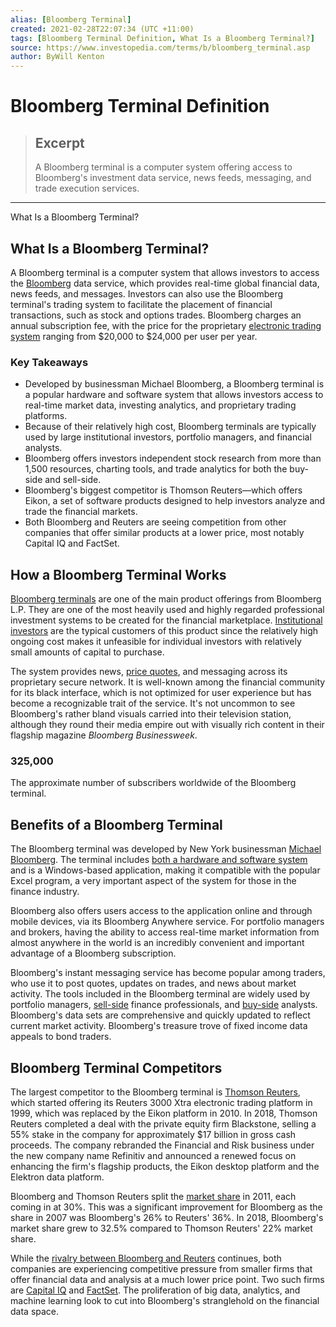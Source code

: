 ```yaml
---
alias: [Bloomberg Terminal]
created: 2021-02-28T22:07:34 (UTC +11:00)
tags: [Bloomberg Terminal Definition, What Is a Bloomberg Terminal?]
source: https://www.investopedia.com/terms/b/bloomberg_terminal.asp
author: ByWill Kenton
---
```


# Bloomberg Terminal Definition

> ## Excerpt
> A Bloomberg terminal is a computer system offering access to Bloomberg's investment data service, news feeds, messaging, and trade execution services.

---

What Is a Bloomberg Terminal?
## What Is a Bloomberg Terminal?

A Bloomberg terminal is a computer system that allows investors to access the [Bloomberg](https://www.investopedia.com/terms/b/bloomberg.asp) data service, which provides real-time global financial data, news feeds, and messages. Investors can also use the Bloomberg terminal's trading system to facilitate the placement of financial transactions, such as stock and options trades. Bloomberg charges an annual subscription fee, with the price for the proprietary [electronic trading system](https://www.investopedia.com/articles/investing/110713/basics-mechanics-behind-electronic-trading.asp) ranging from $20,000 to $24,000 per user per year.

### Key Takeaways

-   Developed by businessman Michael Bloomberg, a Bloomberg terminal is a popular hardware and software system that allows investors access to real-time market data, investing analytics, and proprietary trading platforms.
-   Because of their relatively high cost, Bloomberg terminals are typically used by large institutional investors, portfolio managers, and financial analysts.
-   Bloomberg offers investors independent stock research from more than 1,500 resources, charting tools, and trade analytics for both the buy-side and sell-side.
-   Bloomberg's biggest competitor is Thomson Reuters—which offers Eikon, a set of software products designed to help investors analyze and trade the financial markets.
-   Both Bloomberg and Reuters are seeing competition from other companies that offer similar products at a lower price, most notably Capital IQ and FactSet.

## How a Bloomberg Terminal Works

[Bloomberg terminals](https://www.investopedia.com/articles/professionaleducation/11/bloomberg-terminal.asp) are one of the main product offerings from Bloomberg L.P. They are one of the most heavily used and highly regarded professional investment systems to be created for the financial marketplace. [Institutional investors](https://www.investopedia.com/terms/i/institutionalinvestor.asp) are the typical customers of this product since the relatively high ongoing cost makes it unfeasible for individual investors with relatively small amounts of capital to purchase.

The system provides news, [price quotes](https://www.investopedia.com/terms/q/quoted-price.asp), and messaging across its proprietary secure network. It is well-known among the financial community for its black interface, which is not optimized for user experience but has become a recognizable trait of the service. It's not uncommon to see Bloomberg's rather bland visuals carried into their television station, although they round their media empire out with visually rich content in their flagship magazine _Bloomberg Businessweek_.

### 325,000

The approximate number of subscribers worldwide of the Bloomberg terminal.

## Benefits of a Bloomberg Terminal

The Bloomberg terminal was developed by New York businessman [Michael Bloomberg](https://www.investopedia.com/terms/m/michael-bloomberg.asp). The terminal includes [both a hardware and software system](https://www.investopedia.com/articles/active-trading/121114/bloomberg-terminal-step-step.asp) and is a Windows-based application, making it compatible with the popular Excel program, a very important aspect of the system for those in the finance industry.

Bloomberg also offers users access to the application online and through mobile devices, via its Bloomberg Anywhere service. For portfolio managers and brokers, having the ability to access real-time market information from almost anywhere in the world is an incredibly convenient and important advantage of a Bloomberg subscription.

Bloomberg's instant messaging service has become popular among traders, who use it to post quotes, updates on trades, and news about market activity. The tools included in the Bloomberg terminal are widely used by portfolio managers, [sell-side](https://www.investopedia.com/terms/s/sellside.asp) finance professionals, and [buy-side](https://www.investopedia.com/terms/b/buyside.asp) analysts. Bloomberg's data sets are comprehensive and quickly updated to reflect current market activity. Bloomberg's treasure trove of fixed income data appeals to bond traders.

## Bloomberg Terminal Competitors

The largest competitor to the Bloomberg terminal is [Thomson Reuters](https://www.investopedia.com/terms/r/reuters.asp), which started offering its Reuters 3000 Xtra electronic trading platform in 1999, which was replaced by the Eikon platform in 2010. In 2018, Thomson Reuters completed a deal with the private equity firm Blackstone, selling a 55% stake in the company for approximately $17 billion in gross cash proceeds. The company rebranded the Financial and Risk business under the new company name Refinitiv and announced a renewed focus on enhancing the firm's flagship products, the Eikon desktop platform and the Elektron data platform.

Bloomberg and Thomson Reuters split the [market share](https://www.investopedia.com/terms/m/marketshare.asp) in 2011, each coming in at 30%. This was a significant improvement for Bloomberg as the share in 2007 was Bloomberg's 26% to Reuters' 36%. In 2018, Bloomberg's market share grew to 32.5% compared to Thomson Reuters' 22% market share.

While the [rivalry between Bloomberg and Reuters](https://www.investopedia.com/articles/investing/052815/financial-news-comparison-bloomberg-vs-reuters.asp) continues, both companies are experiencing competitive pressure from smaller firms that offer financial data and analysis at a much lower price point. Two such firms are [Capital IQ](https://www.investopedia.com/terms/c/capital-iq.asp) and [FactSet](https://www.investopedia.com/terms/f/factset.asp). The proliferation of big data, analytics, and machine learning look to cut into Bloomberg's stranglehold on the financial data space.
